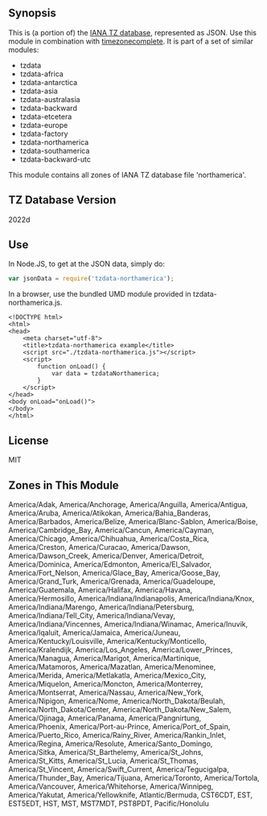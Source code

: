 
## Synopsis

This is (a portion of) the [IANA TZ database](https://www.iana.org/time-zones), represented as JSON. Use this module in combination with [timezonecomplete](https://www.npmjs.com/package/timezonecomplete).
It is part of a set of similar modules:
* tzdata
* tzdata-africa
* tzdata-antarctica
* tzdata-asia
* tzdata-australasia
* tzdata-backward
* tzdata-etcetera
* tzdata-europe
* tzdata-factory
* tzdata-northamerica
* tzdata-southamerica
* tzdata-backward-utc

This module contains all zones of IANA TZ database file 'northamerica'.



## TZ Database Version

2022d

## Use

In Node.JS, to get at the JSON data, simply do:

```javascript
var jsonData = require('tzdata-northamerica');
```

In a browser, use the bundled UMD module provided in tzdata-northamerica.js.

```
<!DOCTYPE html>
<html>
<head>
    <meta charset="utf-8">
    <title>tzdata-northamerica example</title>
    <script src="./tzdata-northamerica.js"></script>
    <script>
        function onLoad() {
            var data = tzdataNorthamerica;
        }
    </script>
</head>
<body onLoad="onLoad()">
</body>
</html>
```

## License

MIT

## Zones in This Module

America/Adak, America/Anchorage, America/Anguilla, America/Antigua, America/Aruba, America/Atikokan, America/Bahia_Banderas, America/Barbados, America/Belize, America/Blanc-Sablon, America/Boise, America/Cambridge_Bay, America/Cancun, America/Cayman, America/Chicago, America/Chihuahua, America/Costa_Rica, America/Creston, America/Curacao, America/Dawson, America/Dawson_Creek, America/Denver, America/Detroit, America/Dominica, America/Edmonton, America/El_Salvador, America/Fort_Nelson, America/Glace_Bay, America/Goose_Bay, America/Grand_Turk, America/Grenada, America/Guadeloupe, America/Guatemala, America/Halifax, America/Havana, America/Hermosillo, America/Indiana/Indianapolis, America/Indiana/Knox, America/Indiana/Marengo, America/Indiana/Petersburg, America/Indiana/Tell_City, America/Indiana/Vevay, America/Indiana/Vincennes, America/Indiana/Winamac, America/Inuvik, America/Iqaluit, America/Jamaica, America/Juneau, America/Kentucky/Louisville, America/Kentucky/Monticello, America/Kralendijk, America/Los_Angeles, America/Lower_Princes, America/Managua, America/Marigot, America/Martinique, America/Matamoros, America/Mazatlan, America/Menominee, America/Merida, America/Metlakatla, America/Mexico_City, America/Miquelon, America/Moncton, America/Monterrey, America/Montserrat, America/Nassau, America/New_York, America/Nipigon, America/Nome, America/North_Dakota/Beulah, America/North_Dakota/Center, America/North_Dakota/New_Salem, America/Ojinaga, America/Panama, America/Pangnirtung, America/Phoenix, America/Port-au-Prince, America/Port_of_Spain, America/Puerto_Rico, America/Rainy_River, America/Rankin_Inlet, America/Regina, America/Resolute, America/Santo_Domingo, America/Sitka, America/St_Barthelemy, America/St_Johns, America/St_Kitts, America/St_Lucia, America/St_Thomas, America/St_Vincent, America/Swift_Current, America/Tegucigalpa, America/Thunder_Bay, America/Tijuana, America/Toronto, America/Tortola, America/Vancouver, America/Whitehorse, America/Winnipeg, America/Yakutat, America/Yellowknife, Atlantic/Bermuda, CST6CDT, EST, EST5EDT, HST, MST, MST7MDT, PST8PDT, Pacific/Honolulu

